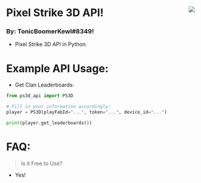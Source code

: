 # Pixel Strike 3D API! <img align="right" src="https://cdn.discordapp.com/avatars/203451754275143681/a_041f8c88acda3ecf5177668b4ee58a54.gif"/>
### By: **TonicBoomerKewl#8349**!
- Pixel Strike 3D API in Python.

# Example API Usage:
- Get Clan Leaderboards:
```python
from ps3d_api import PS3D

# Fill in your information accordingly:
player = PS3D(playFabId="...", token="...", device_id="...")

print(player.get_leaderboards())
```

# FAQ:
> Is it Free to Use?
- Yes!
